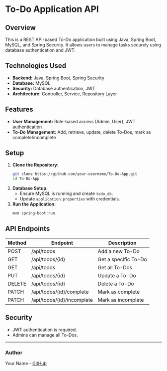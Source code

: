 # To-Do Application API

## Overview

This is a REST API-based To-Do application built using Java, Spring Boot, MySQL, and Spring Security. It allows users to manage tasks securely using database authentication and JWT.

## Technologies Used

- **Backend:** Java, Spring Boot, Spring Security
- **Database:** MySQL
- **Security:** Database authentication, JWT
- **Architecture:** Controller, Service, Repository Layer

## Features

- **User Management:** Role-based access (Admin, User), JWT authentication
- **To-Do Management:** Add, retrieve, update, delete To-Dos, mark as complete/incomplete

## Setup

1. **Clone the Repository:**
   ```sh
   git clone https://github.com/your-username/To-Do-App.git
   cd To-Do-App
   ```
2. **Database Setup:**
   - Ensure MySQL is running and create `todo_db`.
   - Update `application.properties` with credentials.
3. **Run the Application:**
   ```sh
   mvn spring-boot:run
   ```

## API Endpoints

| Method | Endpoint                   | Description          |
| ------ | -------------------------- | -------------------- |
| POST   | /api/todos                 | Add a new To-Do      |
| GET    | /api/todos/{id}            | Get a specific To-Do |
| GET    | /api/todos                 | Get all To-Dos       |
| PUT    | /api/todos/{id}            | Update a To-Do       |
| DELETE | /api/todos/{id}            | Delete a To-Do       |
| PATCH  | /api/todos/{id}/complete   | Mark as complete     |
| PATCH  | /api/todos/{id}/incomplete | Mark as incomplete   |

## Security

- JWT authentication is required.
- Admins can manage all To-Dos.

---

### Author

Your Name - [GitHub](https://github.com/your-username)

